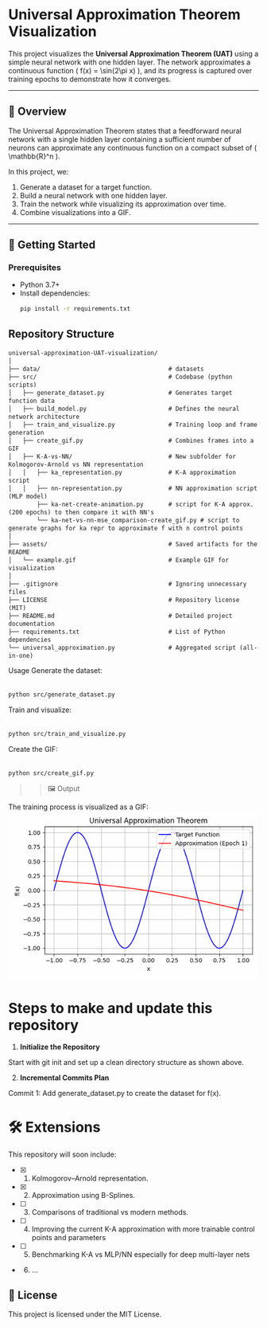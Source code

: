 # Universal Approximation Theorem Visualization

This project visualizes the **Universal Approximation Theorem (UAT)** using a simple neural network with one hidden layer. The network approximates a continuous function \( f(x) = \sin(2\pi x) \), and its progress is captured over training epochs to demonstrate how it converges.

---

## 🧠 Overview

The Universal Approximation Theorem states that a feedforward neural network with a single hidden layer containing a sufficient number of neurons can approximate any continuous function on a compact subset of \( \mathbb{R}^n \).

In this project, we:
1. Generate a dataset for a target function.
2. Build a neural network with one hidden layer.
3. Train the network while visualizing its approximation over time.
4. Combine visualizations into a GIF.

---

## 🚀 Getting Started

### Prerequisites
- Python 3.7+
- Install dependencies:
  ```bash
  pip install -r requirements.txt
  ```


## **Repository Structure**
```plaintext
universal-approximation-UAT-visualization/
│
├── data/                                    # datasets
├── src/                                     # Codebase (python scripts)
│   ├── generate_dataset.py                  # Generates target function data
│   ├── build_model.py                       # Defines the neural network architecture
│   ├── train_and_visualize.py               # Training loop and frame generation
│   ├── create_gif.py                        # Combines frames into a GIF
│   ├── K-A-vs-NN/                           # New subfolder for Kolmogorov-Arnold vs NN representation
│   │   ├── ka_representation.py             # K-A approximation script
│   │   ├── nn-representation.py             # NN approximation script (MLP model)
        ├── ka-net-create-animation.py       # script for K-A approx. (200 epochs) to then compare it with NN's
        └── ka-net-vs-nn-mse_comparison-create_gif.py # script to generate graphs for ka repr to approximate f with n control points
│
├── assets/                                  # Saved artifacts for the README
│   └── example.gif                          # Example GIF for visualization
│
├── .gitignore                               # Ignoring unnecessary files
├── LICENSE                                  # Repository license (MIT)
├── README.md                                # Detailed project documentation
├── requirements.txt                         # List of Python dependencies
└── universal_approximation.py               # Aggregated script (all-in-one)
```


Usage
Generate the dataset:

```bash

python src/generate_dataset.py
```


Train and visualize:

```bash

python src/train_and_visualize.py
```


Create the GIF:

```bash

python src/create_gif.py
```


>> 🖼️ Output

The training process is visualized as a GIF:
![Universal Approximation Theorem With B-Splines Visualization](assets/universal_approximation1hiddenLayer.gif)


# Steps to make and update this repository

1. **Initialize the Repository**

  Start with git init and set up a clean directory structure as shown above.



2. **Incremental Commits Plan**

  Commit 1: Add generate_dataset.py to create the dataset for f(x).




# 🛠️ Extensions
  This repository will soon include:

  - [x] 1. Kolmogorov–Arnold representation.
  - [x] 2. Approximation using B-Splines.
  - [ ] 3. Comparisons of traditional vs modern methods.
  - [ ] 4. Improving the current K-A approximation with more trainable control points and parameters
  - [ ] 5. Benchmarking K-A vs MLP/NN especially for deep multi-layer nets
  - 6. ...

    
## 📜 License
  This project is licensed under the MIT License.

